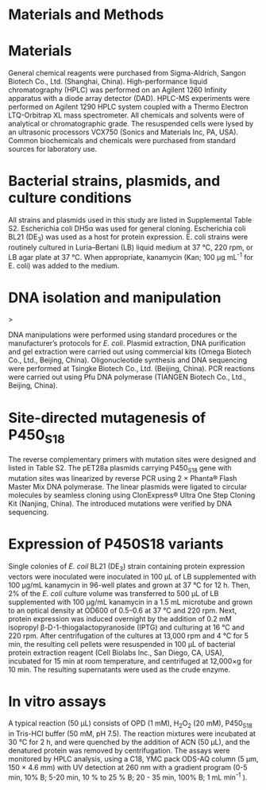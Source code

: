 # Materials and Methods

<div class="content">

<h1>Materials</h1>

General chemical reagents were purchased from Sigma-Aldrich, Sangon
Biotech Co., Ltd. (Shanghai, China). High-performance liquid chromatography
(HPLC) was performed on an Agilent 1260 Infinity apparatus with a diode array
detector (DAD). HPLC-MS experiments were performed on Agilent 1290 HPLC
system coupled with a Thermo Electron LTQ-Orbitrap XL mass spectrometer.
All chemicals and solvents were of analytical or chromatographic grade. The
resuspended cells were lysed by an ultrasonic processors VCX750 (Sonics and
Materials Inc, PA, USA). Common biochemicals and chemicals were purchased
from standard sources for laboratory use.

<h1>Bacterial strains, plasmids, and culture conditions</h1>

All strains and plasmids used in this study are listed in Supplemental Table S2.
Escherichia coli DH5α was used for general cloning. Escherichia coli BL21 (DE<sub>3</sub>)
was used as a host for protein expression. E. coli strains were routinely cultured
in Luria–Bertani (LB) liquid medium at 37 °C, 220 rpm, or LB agar plate at 37 °C.
When appropriate, kanamycin (Kan; 100 μg mL<sup>-1</sup>
for E. coli) was added to the medium.

<h1>DNA isolation and manipulation</h1>>

DNA manipulations were performed using standard procedures or the
manufacturer’s protocols for <i>E. coli</i>. Plasmid extraction, DNA purification and
gel extraction were carried out using commercial kits (Omega Biotech Co., Ltd.,
Beijing, China). Oligonucleotide synthesis and DNA sequencing were
performed at Tsingke Biotech Co., Ltd. (Beijing, China). PCR reactions were
carried out using Pfu DNA polymerase (TIANGEN Biotech Co., Ltd., Beijing,
China).

<h1>Site-directed mutagenesis of P450<sub>S18</sub></h1>

The reverse complementary primers with mutation sites were designed and
listed in Table S2. The pET28a plasmids carrying P450<sub>S18</sub> gene with mutation
sites was linearized by reverse PCR using 2 × Phanta® Flash Master Mix DNA
polymerase. The linear plasmids were ligated to circular molecules by seamless
cloning using ClonExpress® Ultra One Step Cloning Kit (Nanjing, China). The
introduced mutations were verified by DNA sequencing.

<h1>Expression of P450S18 variants</h1>
Single colonies of <i>E. coil</i> BL21 (DE<sub>3</sub>) strain containing protein expression 
vectors were inoculated were inoculated in 100 μL of LB supplemented with 
100 μg/mL kanamycin in 96-well plates and grown at 37 °C for 12 h. Then, 2% 
of the <i>E. coli</i> culture volume was transferred to 500 μL of LB supplemented with 
100 μg/mL kanamycin in a 1.5 mL microtube and grown to an optical density at 
OD600 of 0.5–0.6 at 37 °C and 220 rpm. Next, protein expression was induced 
overnight by the addition of 0.2 mM isopropyl β-D-1-thiogalactopyranoside 
(IPTG) and culturing at 16 °C and 220 rpm. After centrifugation of the cultures 
at 13,000 rpm and 4 °C for 5 min, the resulting cell pellets were resuspended 
in 100 μL of bacterial protein extraction reagent (Cell Biolabs Inc., San Diego, 
CA, USA), incubated for 15 min at room temperature, and centrifuged at 
12,000×g for 10 min. The resulting supernatants were used as the crude 
enzyme.

<h1>In vitro assays</h1>

A typical reaction (50 μL) consists of OPD (1 mM), H<sub>2</sub>O<sub>2</sub> (20 mM), P450<sub>S18</sub> in
Tris-HCl buffer (50 mM, pH 7.5). The reaction mixtures were incubated at 30 °C
for 2 h, and were quenched by the addition of ACN (50 μL), and the denatured
protein was removed by centrifugation. The assays were monitored by HPLC
analysis, using a C18, YMC pack ODS-AQ column (5 μm, 150 × 4.6 mm) with
UV detection at 260 nm with a gradient program (0-5 min, 10% B; 5-20 min,
10 % to 25 % B; 20 - 35 min, 100% B; 1 mL min<sup>-1</sup>
).

</div>